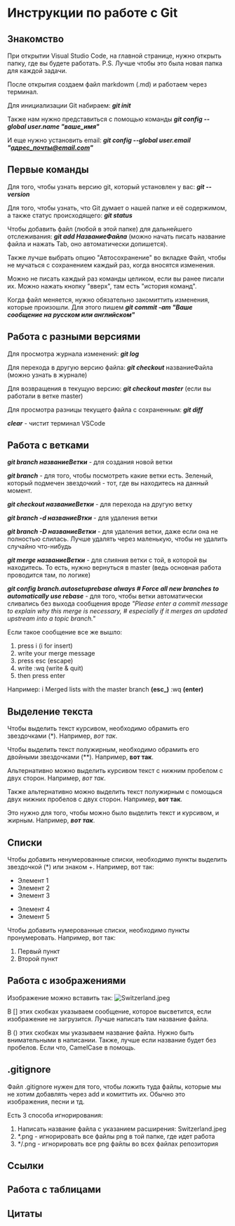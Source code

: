 # Инструкции по работе с Git

## Знакомство

При открытии Visual Studio Code, на главной странице, нужно открыть папку, где вы будете работать. 
P.S. Лучше чтобы это была новая папка для каждой задачи.

После открытия создаем файл markdowm (.md) и работаем через терминал.

Для инициализации Git набираем: _**git init**_

Также нам нужно представиться с помощью команды _**git config --global user.name "ваше_имя"**_

И еще нужно установить email: _**git config --global user.email "адрес_почты@email.com"**_

## Первые команды

Для того, чтобы узнать версию git, который установлен у вас: _**git --version**_

Для того, чтобы узнать, что Git думает о нашей папке и её содержимом, а также статус происходящего: _**git status**_

Чтобы добавить файл (любой в этой папке) для дальнейшего отслеживания: _**git add НазваниеФайла**_ (можно начать писать название файла и нажать Tab, оно автоматически допишется).

Также лучше выбрать опцию "Автосохранение" во вкладке Файл, чтобы не мучаться с сохранением каждый раз, когда вносятся изменения.

Можно не писать каждый раз команды целиком, если вы ранее писали их. Можно нажать кнопку "вверх", там есть "история команд".

Когда файл меняется, нужно обязательно закомиттить изменения, которые произошли. Для этого пишем _**git commit -am "Ваше сообщение на русском или английском"**_

## Работа с разными версиями

Для просмотра журнала изменений: _**git log**_

Для перехода в другую версию файла: _**git checkout**_ названиеФайла (можно узнать в журнале)

Для возвращения в текущую версию: _**git checkout master**_ (если вы работали в ветке master)

Для просмотра разницы текущего файла с сохраненным: _**git diff**_

_**clear**_ - чистит терминал VSCode

## Работа с ветками

_**git branch названиеВетки**_  - для создания новой ветки

_**git branch**_  - для того, чтобы посмотреть какие ветки есть. Зеленый, который подмечен звездочкий - тот, где вы находитесь на данный момент.

_**git checkout названиеВетки**_  - для перехода на другую ветку

_**git branch -d названиеВтки**_  - для удаления ветки

_**git branch -D названиеВетки**_  - для удаления ветки, даже если она не полностью слилась. Лучше удалять через маленькую, чтобы не удалить случайно что-нибудь

_**git merge названиеВетки**_  - для слияния ветки с той, в которой вы находитесь. То есть, нужно вернуться в master (ведь основная работа проводится там, по логике)

_**git config branch.autosetuprebase always # Force all new branches to automatically use rebase**_  - для того, чтобы ветки автоматически сливались без выхода сообщения вроде _"Please enter a commit message to explain why this merge is necessary, # especially if it merges an updated upstream into a topic branch."_

Если такое сообщение все же вышло:

1. press i (i for insert)
2. write your merge message
3. press esc (escape)
4. write :wq (write & quit)
5. then press enter

Например: i Merged lists with the master branch **(esc_)** :wq **(enter)**

## Выделение текста

Чтобы выделить текст курсивом, необходимо обрамить его звездочками (*). Например, *вот так*.

Чтобы выделить текст полужирным, необходимо обрамить его двойными звездочками (**). Например, **вот так**.

Альтернативно можно выделить курсивом текст с нижним пробелом с двух сторон. Например, _вот так_.

Также альтернативно можно выделить текст полужирным с помощься двух нижних пробелов с двух сторон. Например, __вот так__.

Это нужно для того, чтобы можно было выделить текст и курсивом, и жирным. Например, _**вот так**_.


## Списки

Чтобы добавить ненумерованные списки, необходимо пункты выделить звездочкой (*) или знаком +. Например, вот так:
* Элемент 1
* Элемент 2
* Элемент 3
+ Элемент 4
+ Элемент 5


Чтобы добавить нумерованные списки, необходимо пункты пронумеровать. Например, вот так:
1. Первый пункт
2. Второй пункт

## Работа с изображениями

Изображение можно вставить так:
![Switzerland.jpeg](Switzerland.jpeg)

В [] этих скобках указываем сообщение, которое высветится, если изображение не загрузится. Лучше написать там название файла.

В () этих скобках мы указываем название файла. Нужно быть внимательными в написании. Также, лучше если название будет без пробелов. Если что, CamelCase в помощь.


## .gitignore

Файл .gitignore нужен для того, чтобы ложить туда файлы, которые мы не хотим добавлять через add и комиттить их. Обычно это изображения, песни и тд.

Есть 3 способа игнорирования:
1. Написать название файла с указанием расширения: Switzerland.jpeg
2. *.png - игнорировать все файлы png в той папке, где идет работа
3. */.png - игнорировать все png файлы во всех файлах репозитория


## Ссылки

## Работа с таблицами

## Цитаты

